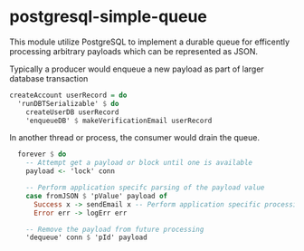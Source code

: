# postgresql-simple-queue

This module utilize PostgreSQL to implement a durable queue for efficently processing arbitrary payloads which can be represented as JSON.

Typically a producer would enqueue a new payload as part of larger database transaction

```haskell
createAccount userRecord = do
  'runDBTSerializable' $ do
    createUserDB userRecord
    'enqueueDB' $ makeVerificationEmail userRecord
```

In another thread or process, the consumer would drain the queue.

```haskell
  forever $ do
    -- Attempt get a payload or block until one is available
    payload <- 'lock' conn

    -- Perform application specifc parsing of the payload value
    case fromJSON $ 'pValue' payload of
      Success x -> sendEmail x -- Perform application specific processing
      Error err -> logErr err

    -- Remove the payload from future processing
    'dequeue' conn $ 'pId' payload
```
